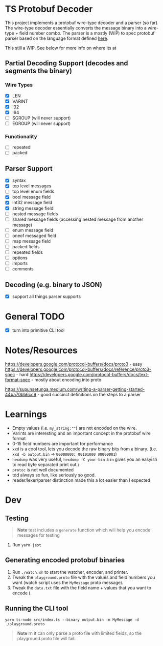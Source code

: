 # TS Protobuf Decoder

This project implements a protobuf wire-type decoder and a parser (so far). The wire-type decoder essentially converts the message binary into a wire-type + field number combo. The parser is a mostly (WIP) to spec protobuf parser based on the language format defined [here](https://developers.google.com/protocol-buffers/docs/reference/proto3-spec).

This still a WIP. See below for more info on where its at

## Partial Decoding Support (decodes and segments the binary)

### Wire Types

- [x] LEN
- [x] VARINT
- [x] I32
- [x] I64
- [ ] SGROUP (will never support)
- [ ] EGROUP (will never support)

### Functionality

- [ ] repeated
- [ ] packed

## Parser Support

- [x] syntax
- [x] top level messages
- [ ] top level enum fields
- [x] bool message field
- [x] int32 message field
- [x] string message field
- [ ] nested message fields
- [ ] shared message fields (accessing nested message from another message)
- [ ] enum message field
- [ ] oneof messaged field
- [ ] map message field
- [ ] packed fields
- [ ] repeated fields
- [ ] options
- [ ] imports
- [ ] comments

## Decoding (e.g. binary to JSON)

- [x] support all things parser supports

# General TODO

- [x] turn into primitive CLI tool

# Notes/Resources

https://developers.google.com/protocol-buffers/docs/proto3 - easy
https://developers.google.com/protocol-buffers/docs/reference/proto3-spec - hard
https://developers.google.com/protocol-buffers/docs/text-format-spec - mostly about encoding into proto

https://supunsetunga.medium.com/writing-a-parser-getting-started-44ba70bb6cc9 - good succinct definitions on the steps to a parser

# Learnings

- Empty values (i.e. `my_string:""`) are not encoded on the wire.
- Varints are interesting and an important concept in the protobuf wire format
- 0-15 field numbers are important for performance
- `xxd` is a cool tool, lets you decode the raw binary bits from a binary. (i.e. `xxd -b output.bin` => `00000000: 00101000 00000001`)
- `hexdump` was very useful, `hexdump -C your-bin.bin` gives you an easyish to read byte separated print out.\
- `protoc` is not well documented
- tdd always so fun, like seriously so good.
- reader/lexer/parser distinction made this a lot easier than I expected

# Dev

## Testing

> **Note**
> test includes a `generate` function which will help you encode messages for testing

1. Run `yarn jest`

## Generating encoded protobuf binaries

1. Run `./watch.sh` to start the watcher, encoder, and printer.
2. Tweak the `playground.proto` file with the values and field numbers you want (watch script uses the `MyMessage` proto message).
3. Tweak the `data.txt` file with the field name + values that you want to encode ).

## Running the CLI tool

`yarn ts-node src/index.ts --binary output.bin -m MyMessage -d ./playground.proto`

> **Note**
> rn it can only parse a proto file with limited fields, so the playground.proto file will fail.
